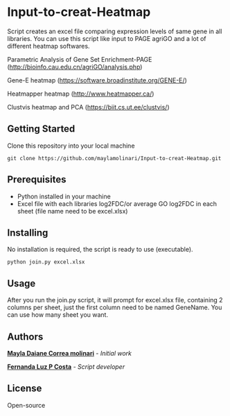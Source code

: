 # Input-to-creat-Heatmap
Script creates an excel file comparing expression levels of same gene in all libraries. You can use this script like input to PAGE agriGO and a lot of different heatmap softwares.

Parametric Analysis of Gene Set Enrichment-PAGE (http://bioinfo.cau.edu.cn/agriGO/analysis.php)

Gene-E heatmap (https://software.broadinstitute.org/GENE-E/)

Heatmapper heatmap (http://www.heatmapper.ca/)

Clustvis heatmap and PCA (https://biit.cs.ut.ee/clustvis/)

## Getting Started

Clone this repository into your local machine

```
git clone https://github.com/maylamolinari/Input-to-creat-Heatmap.git
```

## Prerequisites

* Python installed in your machine
* Excel file with each libraries log2FDC/or average GO log2FDC in each sheet (file name need to be excel.xlsx)

## Installing

No installation is required, the script is ready to use (executable).

```
python join.py excel.xlsx
```

## Usage

After you run the join.py script, it will prompt for excel.xlsx file, containing 2 columns per sheet, just the first column need to be named GeneName. You can use how many sheet you want.

## Authors

**[Mayla Daiane Correa molinari](https://github.com/maylamolinari)** - *Initial work*

**[Fernanda Luz P Costa](https://github.com/fernandalpcosta)** - *Script developer*

## License

Open-source



